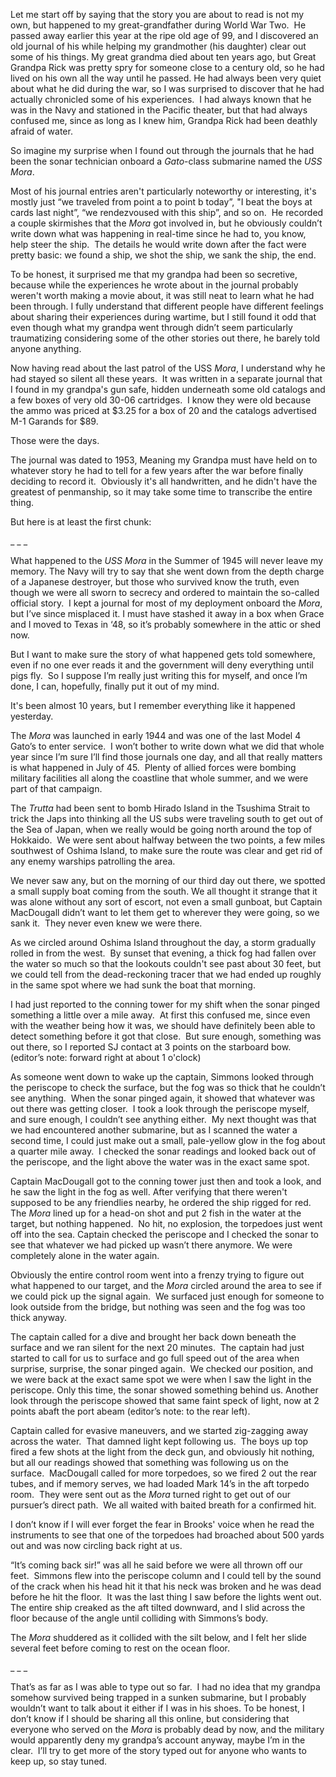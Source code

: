 Let me start off by saying that the story you are about to read is not my own, but happened to my great-grandfather during World War Two.  He passed away earlier this year at the ripe old age of 99, and I discovered an old journal of his while helping my grandmother (his daughter) clear out some of his things. My great grandma died about ten years ago, but Great Grandpa Rick was pretty spry for someone close to a century old, so he had lived on his own all the way until he passed. He had always been very quiet about what he did during the war, so I was surprised to discover that he had actually chronicled some of his experiences.  I had always known that he was in the Navy and stationed in the Pacific theater, but that had always confused me, since as long as I knew him, Grandpa Rick had been deathly afraid of water.

So imagine my surprise when I found out through the journals that he had been the sonar technician onboard a *Gato*\-class submarine named the *USS Mora*.  

Most of his journal entries aren't particularly noteworthy or interesting, it's mostly just “we traveled from point a to point b today”, "I beat the boys at cards last night”, “we rendezvoused with this ship”, and so on.  He recorded a couple skirmishes that the *Mora* got involved in, but he obviously couldn’t write down what was happening in real-time since he had to, you know, help steer the ship.  The details he would write down after the fact were pretty basic: we found a ship, we shot the ship, we sank the ship, the end.

To be honest, it surprised me that my grandpa had been so secretive, because while the experiences he wrote about in the journal probably weren't worth making a movie about, it was still neat to learn what he had been through. I fully understand that different people have different feelings about sharing their experiences during wartime, but I still found it odd that even though what my grandpa went through didn’t seem particularly traumatizing considering some of the other stories out there, he barely told anyone anything. 

Now having read about the last patrol of the USS *Mora*, I understand why he had stayed so silent all these years.  It was written in a separate journal that I found in my grandpa's gun safe, hidden underneath some old catalogs and a few boxes of very old 30-06 cartridges.  I know they were old because the ammo was priced at $3.25 for a box of 20 and the catalogs advertised M-1 Garands for $89.   

Those were the days.

The journal was dated to 1953, Meaning my Grandpa must have held on to whatever story he had to tell for a few years after the war before finally deciding to record it.  Obviously it's all handwritten, and he didn't have the greatest of penmanship, so it may take some time to transcribe the entire thing.

But here is at least the first chunk:

\_ \_ \_

What happened to the *USS Mora* in the Summer of 1945 will never leave my memory. The Navy will try to say that she went down from the depth charge of a Japanese destroyer, but those who survived know the truth, even though we were all sworn to secrecy and ordered to maintain the so-called official story.  I kept a journal for most of my deployment onboard the *Mora*, but I’ve since misplaced it. I must have stashed it away in a box when Grace and I moved to Texas in ‘48, so it’s probably somewhere in the attic or shed now.

But I want to make sure the story of what happened gets told somewhere, even if no one ever reads it and the government will deny everything until pigs fly.  So I suppose I’m really just writing this for myself, and once I’m done, I can, hopefully, finally put it out of my mind.

It's been almost 10 years, but I remember everything like it happened yesterday.

The *Mora* was launched in early 1944 and was one of the last Model 4 Gato’s to enter service.  I won’t bother to write down what we did that whole year since I’m sure I’ll find those journals one day, and all that really matters is what happened in July of 45.  Plenty of allied forces were bombing military facilities all along the coastline that whole summer, and we were part of that campaign.

The *Trutta* had been sent to bomb Hirado Island in the Tsushima Strait to trick the Japs into thinking all the US subs were traveling south to get out of the Sea of Japan, when we really would be going north around the top of Hokkaido.  We were sent about halfway between the two points, a few miles southwest of Oshima Island, to make sure the route was clear and get rid of any enemy warships patrolling the area.  

We never saw any, but on the morning of our third day out there, we spotted a small supply boat coming from the south. We all thought it strange that it was alone without any sort of escort, not even a small gunboat, but Captain MacDougall didn’t want to let them get to wherever they were going, so we sank it.  They never even knew we were there. 

As we circled around Oshima Island throughout the day, a storm gradually rolled in from the west.  By sunset that evening, a thick fog had fallen over the water so much so that the lookouts couldn't see past about 30 feet, but we could tell from the dead-reckoning tracer that we had ended up roughly in the same spot where we had sunk the boat that morning.

I had just reported to the conning tower for my shift when the sonar pinged something a little over a mile away.  At first this confused me, since even with the weather being how it was, we should have definitely been able to detect something before it got that close.  But sure enough, something was out there, so I reported SJ contact at 3 points on the starboard bow. (editor’s note: forward right at about 1 o'clock)  

As someone went down to wake up the captain, Simmons looked through the periscope to check the surface, but the fog was so thick that he couldn’t see anything.  When the sonar pinged again, it showed that whatever was out there was getting closer.  I took a look through the periscope myself, and sure enough, I couldn’t see anything either.  My next thought was that we had encountered another submarine, but as I scanned the water a second time, I could just make out a small, pale-yellow glow in the fog about a quarter mile away.  I checked the sonar readings and looked back out of the periscope, and the light above the water was in the exact same spot.

Captain MacDougall got to the conning tower just then and took a look, and he saw the light in the fog as well. After verifying that there weren't supposed to be any friendlies nearby, he ordered the ship rigged for red.  The *Mora* lined up for a head-on shot and put 2 fish in the water at the target, but nothing happened.  No hit, no explosion, the torpedoes just went off into the sea. Captain checked the periscope and I checked the sonar to see that whatever we had picked up wasn’t there anymore. We were completely alone in the water again.

Obviously the entire control room went into a frenzy trying to figure out what happened to our target, and the *Mora* circled around the area to see if we could pick up the signal again.  We surfaced just enough for someone to look outside from the bridge, but nothing was seen and the fog was too thick anyway.

The captain called for a dive and brought her back down beneath the surface and we ran silent for the next 20 minutes.  The captain had just started to call for us to surface and go full speed out of the area when surprise, surprise, the sonar pinged again.  We checked our position, and we were back at the exact same spot we were when I saw the light in the periscope. Only this time, the sonar showed something behind us. Another look through the periscope showed that same faint speck of light, now at 2 points abaft the port abeam (editor’s note: to the rear left).  

Captain called for evasive maneuvers, and we started zig-zagging away across the water.  That damned light kept following us.  The boys up top fired a few shots at the light from the deck gun, and obviously hit nothing, but all our readings showed that something was following us on the surface.  MacDougall called for more torpedoes, so we fired 2 out the rear tubes, and if memory serves, we had loaded Mark 14’s in the aft torpedo room.  They were sent out as the *Mora* turned right to get out of our pursuer’s direct path.  We all waited with baited breath for a confirmed hit.  

I don’t know if I will ever forget the fear in Brooks' voice when he read the instruments to see that one of the torpedoes had broached about 500 yards out and was now circling back right at us. 

“It’s coming back sir!” was all he said before we were all thrown off our feet.  Simmons flew into the periscope column and I could tell by the sound of the crack when his head hit it that his neck was broken and he was dead before he hit the floor.  It was the last thing I saw before the lights went out.  The entire ship creaked as the aft tilted downward, and I slid across the floor because of the angle until colliding with Simmons’s body.

The *Mora* shuddered as it collided with the silt below, and I felt her slide several feet before coming to rest on the ocean floor.

\_ \_ \_

That’s as far as I was able to type out so far.  I had no idea that my grandpa somehow survived being trapped in a sunken submarine, but I probably wouldn’t want to talk about it either if I was in his shoes. To be honest, I don’t know if I should be sharing all this online, but considering that everyone who served on the *Mora* is probably dead by now, and the military would apparently deny my grandpa’s account anyway, maybe I’m in the clear.  I’ll try to get more of the story typed out for anyone who wants to keep up, so stay tuned.

